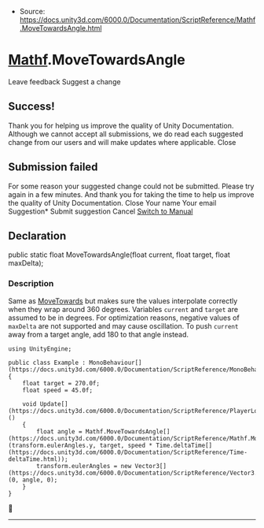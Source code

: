 * Source: https://docs.unity3d.com/6000.0/Documentation/ScriptReference/Mathf.MoveTowardsAngle.html

#  [Mathf](https://docs.unity3d.com/6000.0/Documentation/ScriptReference/Mathf.html).MoveTowardsAngle
Leave feedback
Suggest a change
## Success!
Thank you for helping us improve the quality of Unity Documentation. Although we cannot accept all submissions, we do read each suggested change from our users and will make updates where applicable.
Close
## Submission failed
For some reason your suggested change could not be submitted. Please <a>try again</a> in a few minutes. And thank you for taking the time to help us improve the quality of Unity Documentation.
Close
Your name Your email Suggestion* Submit suggestion
Cancel
[Switch to Manual](https://docs.unity3d.com/6000.0/Documentation/Manual/class-Mathf.html "Go to Mathf Component in the Manual")
## Declaration
public static float MoveTowardsAngle(float current, float target, float maxDelta); 
### Description
Same as [MoveTowards](https://docs.unity3d.com/6000.0/Documentation/ScriptReference/Mathf.MoveTowards.html) but makes sure the values interpolate correctly when they wrap around 360 degrees.
Variables `current` and `target` are assumed to be in degrees. For optimization reasons, negative values of `maxDelta` are not supported and may cause oscillation. To push `current` away from a target angle, add 180 to that angle instead.
```
using UnityEngine;  
  
public class Example : MonoBehaviour[](https://docs.unity3d.com/6000.0/Documentation/ScriptReference/MonoBehaviour.html)
{
    float target = 270.0f;
    float speed = 45.0f;  
  
    void Update[](https://docs.unity3d.com/6000.0/Documentation/ScriptReference/PlayerLoop.Update.html)()
    {
        float angle = Mathf.MoveTowardsAngle[](https://docs.unity3d.com/6000.0/Documentation/ScriptReference/Mathf.MoveTowardsAngle.html)(transform.eulerAngles.y, target, speed * Time.deltaTime[](https://docs.unity3d.com/6000.0/Documentation/ScriptReference/Time-deltaTime.html));
        transform.eulerAngles = new Vector3[](https://docs.unity3d.com/6000.0/Documentation/ScriptReference/Vector3.html)(0, angle, 0);
    }
}

```

* * *
